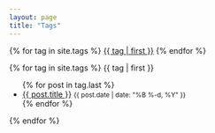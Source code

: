 ```yaml
---
layout: page
title: "Tags"
---
```

{% for tag in site.tags %}
    <a href="#{{ tag | first }}">{{ tag | first }}</a>
{% endfor %}

{% for tag in site.tags %}
    <a name="#{{ tag | first }}">{{ tag | first }}</a>
    <ul>
        {% for post in tag.last %}
          <li>
            <a href="{{ site.url }}{{ post.url }}">{{ post.title }}</a>
            <small>{{ post.date | date: "%B %-d, %Y" }}</small>
          </li>
        {% endfor %}
    </ul>
{% endfor %}